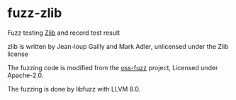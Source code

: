 # fuzz-zlib

Fuzz testing [Zlib](https://github.com/madler/zlib) and record test result

zlib is written by Jean-loup Gailly and Mark Adler,
unlicensed under the Zlib license

The fuzzing code is modified from the [oss-fuzz](https://github.com/google/oss-fuzz) project,
Licensed under Apache-2.0.

The fuzzing is done by libfuzz with LLVM 8.0.

